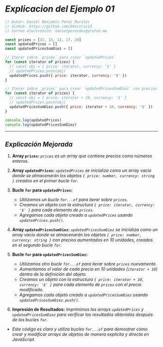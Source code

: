 <!-- Autor: Daniel Benjamin Perez Morales -->
<!-- GitHub: https://github.com/D4nitrix13 -->
<!-- GitLab: https://gitlab.com/D4nitrix13 -->
<!-- Correo electrónico: danielperezdev@proton.me -->

# ***Explicacion del Ejemplo 01***

```javascript
// Autor: Daniel Benjamin Perez Morales
// GitHub: https://github.com/D4nitrix13
// Correo electrónico: danielperezdev@proton.me

const prices = [32, 15, 12, 17, 20]
const updatedPrices = []
const updatedPricesSumDiez = []

// Iterar sobre `prices` para crear `updatedPrices`
for (const iterator of prices) {
  // const obj = { price: iterator, currency: '$' }
  // updatedPrices.push(obj)
  updatedPrices.push({ price: iterator, currency: '$' })
}

// Iterar sobre `prices` para crear `updatedPricesSumDiez` con precios aumentados en 10 unidades
for (const iterator of prices) {
  // const obj = { price: iterator + 10, currency: '$' }
  // updatedPrices.push(obj)
  updatedPricesSumDiez.push({ price: iterator + 10, currency: '$' })
}

console.log(updatedPrices)
console.log(updatedPricesSumDiez)
```

---

## ***Explicación Mejorada***

1. **Array `prices`:** *`prices` es un array que contiene precios como números enteros.*

2. **Array `updatedPrices`:** *`updatedPrices` se inicializa como un array vacío donde se almacenarán los objetos `{ price: number, currency: string }` creados en el primer bucle `for`.*

3. **Bucle `for` para `updatedPrices`:**
   - *Utilizamos un bucle `for...of` para iterar sobre `prices`.*
   - *Creamos un objeto con la estructura `{ price: iterator, currency: '$' }` para cada elemento de `prices`.*
   - *Agregamos cada objeto creado a `updatedPrices` usando `updatedPrices.push()`.*

4. **Array `updatedPricesSumDiez`:** *`updatedPricesSumDiez` se inicializa como un array vacío donde se almacenarán los objetos `{ price: number, currency: string }` con precios aumentados en 10 unidades, creados en el segundo bucle `for`.*

5. **Bucle `for` para `updatedPricesSumDiez`:**
   - *Utilizamos otro bucle `for...of` para iterar sobre `prices` nuevamente.*
   - *Aumentamos el valor de cada precio en 10 unidades (`iterator + 10`) dentro de la definición del objeto.*
   - *Creamos un objeto con la estructura `{ price: iterator + 10, currency: '$' }` para cada elemento de `prices` con el precio modificado.*
   - *Agregamos cada objeto creado a `updatedPricesSumDiez` usando `updatedPricesSumDiez.push()`.*

6. **Impresión de Resultados:** *Imprimimos los arrays `updatedPrices` y `updatedPricesSumDiez` para verificar los resultados obtenidos después de los bucles `for`.*

- *Este código es claro y utiliza bucles `for...of` para demostrar cómo crear y modificar arrays de objetos de manera explícita y directa en JavaScript.*
